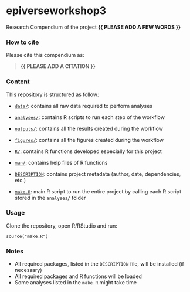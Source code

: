 <!-- README.md is generated from README.Rmd. Please edit that file -->

# epiverseworkshop3

<!-- badges: start -->
<!-- badges: end -->

Research Compendium of the project **{{ PLEASE ADD A FEW WORDS }}**

### How to cite

Please cite this compendium as:

> **{{ PLEASE ADD A CITATION }}**

### Content

This repository is structured as follow:

-   [`data/`](https://github.com/scarabel/epiverseworkshop3/tree/master/data):
    contains all raw data required to perform analyses

-   [`analyses/`](https://github.com/scarabel/epiverseworkshop3/tree/main/analyses/):
    contains R scripts to run each step of the workflow

-   [`outputs/`](https://github.com/scarabel/epiverseworkshop3/tree/main/outputs):
    contains all the results created during the workflow

-   [`figures/`](https://github.com/scarabel/epiverseworkshop3/tree/main/figures):
    contains all the figures created during the workflow

-   [`R/`](https://github.com/scarabel/epiverseworkshop3/tree/main/R):
    contains R functions developed especially for this project

-   [`man/`](https://github.com/scarabel/epiverseworkshop3/tree/main/man):
    contains help files of R functions

-   [`DESCRIPTION`](https://github.com/scarabel/epiverseworkshop3/tree/main/DESCRIPTION):
    contains project metadata (author, date, dependencies, etc.)

-   [`make.R`](https://github.com/scarabel/epiverseworkshop3/tree/main/make.R):
    main R script to run the entire project by calling each R script
    stored in the `analyses/` folder

### Usage

Clone the repository, open R/RStudio and run:

    source("make.R")

### Notes

-   All required packages, listed in the `DESCRIPTION` file, will be
    installed (if necessary)
-   All required packages and R functions will be loaded
-   Some analyses listed in the `make.R` might take time
